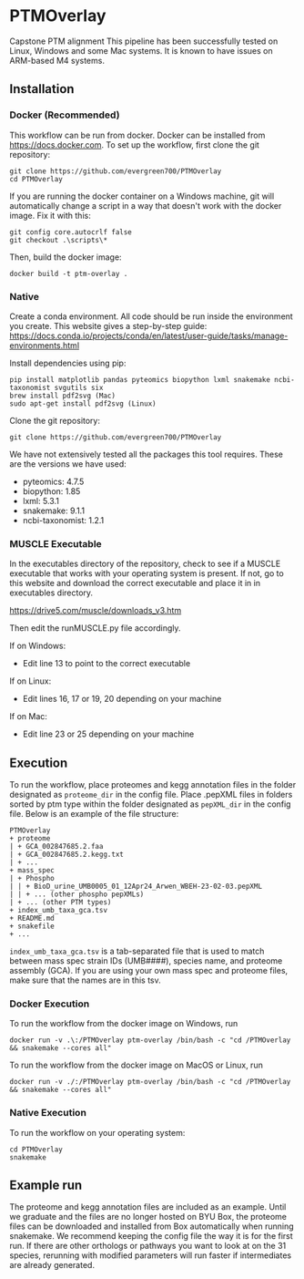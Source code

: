 # PTMOverlay
Capstone PTM alignment
This pipeline has been successfully tested on Linux, Windows and some Mac systems. It is known to have issues on ARM-based M4 systems.

## Installation
### Docker (Recommended)
This workflow can be run from docker. Docker can be installed from https://docs.docker.com. To set up the workflow, first clone the git repository:
```
git clone https://github.com/evergreen700/PTMOverlay
cd PTMOverlay
```
If you are running the docker container on a Windows machine, git will automatically change a script in a way that doesn't work with the docker image. Fix it with this:
```
git config core.autocrlf false
git checkout .\scripts\*
```
Then, build the docker image:
```
docker build -t ptm-overlay .
```

### Native

Create a conda environment. All code should be run inside the environment you create. This website gives a step-by-step guide: https://docs.conda.io/projects/conda/en/latest/user-guide/tasks/manage-environments.html

Install dependencies using pip:
```
pip install matplotlib pandas pyteomics biopython lxml snakemake ncbi-taxonomist svgutils six
brew install pdf2svg (Mac)
sudo apt-get install pdf2svg (Linux)
```
Clone the git repository:
```
git clone https://github.com/evergreen700/PTMOverlay
```

We have not extensively tested all the packages this tool requires. These are the versions we have used:
- pyteomics: 4.7.5
- biopython: 1.85
- lxml: 5.3.1
- snakemake: 9.1.1
- ncbi-taxonomist: 1.2.1

### MUSCLE Executable
In the executables directory of the repository, check to see if a MUSCLE executable that works with your operating system is present. If not, go to this website and download the correct executable and place it in in executables directory.

https://drive5.com/muscle/downloads_v3.htm

Then edit the runMUSCLE.py file accordingly.

If on Windows:
- Edit line 13 to point to the correct executable

If on Linux:
- Edit lines 16, 17 or 19, 20 depending on your machine
  
If on Mac: 
- Edit line 23 or 25 depending on your machine

## Execution
To run the workflow, place proteomes and kegg annotation files in the folder designated as `proteome_dir` in the config file. Place .pepXML files in folders sorted by ptm type within the folder designated as `pepXML_dir` in the config file. Below is an example of the file structure:
```
PTMOverlay
+ proteome
| + GCA_002847685.2.faa
| + GCA_002847685.2.kegg.txt
| + ...
+ mass_spec
| + Phospho
| | + BioD_urine_UMB0005_01_12Apr24_Arwen_WBEH-23-02-03.pepXML
| | + ... (other phospho pepXMLs)
| + ... (other PTM types)
+ index_umb_taxa_gca.tsv
+ README.md
+ snakefile
+ ...
```

`index_umb_taxa_gca.tsv` is a tab-separated file that is used to match between mass spec strain IDs (UMB####), species name, and proteome assembly (GCA). If you are using your own mass spec and proteome files, make sure that the names are in this tsv.

### Docker Execution
To run the workflow from the docker image on Windows, run
```
docker run -v .\:/PTMOverlay ptm-overlay /bin/bash -c "cd /PTMOverlay && snakemake --cores all"
```

To run the workflow from the docker image on MacOS or Linux, run
```
docker run -v ./:/PTMOverlay ptm-overlay /bin/bash -c "cd /PTMOverlay && snakemake --cores all"
```

### Native Execution
To run the workflow on your operating system:
```
cd PTMOverlay
snakemake
```

## Example run
The proteome and kegg annotation files are included as an example. Until we graduate and the files are no longer hosted on BYU Box, the proteome files can be downloaded and installed from Box automatically when running snakemake.
We recommend keeping the config file the way it is for the first run. If there are other orthologs or pathways you want to look at on the 31 species, rerunning with modified parameters will run faster if intermediates are already generated.
